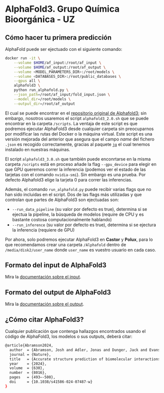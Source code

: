 # AlphaFold3. Grupo Química Bioorgánica - UZ

## Cómo hacer tu primera predicción

AlphaFold puede ser ejectuado con el siguiente comando:

```bash
docker run -it \
    --volume $HOME/af_input:/root/af_input \
    --volume $HOME/af_output:/root/af_output \
    --volume <MODEL_PARAMETERS_DIR>:/root/models \
    --volume <DATABASES_DIR>:/root/public_databases \
    --gpus all \
    alphafold3 \
    python run_alphafold.py \
    --json_path=/root/af_input/fold_input.json \
    --model_dir=/root/models \
    --output_dir=/root/af_output
```

El cual se puede encontrar en el [repositorio original de Alphafold3](https://github.com/google-deepmind/alphafold3); sin embargo, nosotros usaremos el script `alphafold3_2.0.sh` que se puede encontrar en la carpeta `/scripts`. La ventaja de este script es que podremos ejecutar AlphaFold3 desde cualquier carpeta sin preocuparnos por modificar las rutas del Docker o la máquina virtual. Este script es una versión mejorada del anterior que asegura que el campo *name* del fichero `.json` es recogido correctamente, gracias al paquete [`jq`](https://jqlang.org/) el cual tenemos instalado en nuestras máquinas.

El script `alphafold3_3.0.sh` que también puede enconrtarse en la misma carpeta `/scripts` está en proceso añade la flag `--gpu_device` para elegir en que GPU queremos correr la inferencia (podemos ver el estado de las tarjetas con el comando `nvidia-smi`). Sin embargo es una prueba. Por defecto Alphafold3 elige la tarjeta 0 para correr las inferencias.

Además, el comando `run_alphafold.py` puede recibir varias flags que no han sido incluidas en el script. Dos de las flags más utilizadas y que controlan que partes de AlphaFold3 son ejectuadas son:

* `--run_data_pipeline` (su valor por defecto es true), determina si se ejectua la pipeline, la búsqueda de modelos (require de CPU y es bastante costosa computacionalmente hablando)
* `--run_inference` (su valor por defecto es true), determina si se ejectura la inferencia (requiere de GPU)

Por ahora, solo podremos ejecutar AlphaFold3 en **Castor** y **Polux**, para lo que recomendamos crear una carpeta `/Alphafold` dentro de `/media/disk2/user_name` donde `user_name` es vuestro usuario en cada caso.

## Formato del input de AlphaFold3

Mira la [documentación sobre el input](https://github.com/alejandromontesa/AlphaFold3/blob/main/docs/input.md).

## Formato del output de AlphaFold3

Mira la [documentación sobre el output](https://github.com/alejandromontesa/AlphaFold3/blob/main/docs/output.md).

## ¿Cómo citar AlphaFold3?

Cualquier publicación que contenga hallazgos encontrados usando el código de AlphaFold3, los modelos o sus outputs, deberá citar:

```bash
@article{Abramson2024,
  author  = {Abramson, Josh and Adler, Jonas and Dunger, Jack and Evans, Richard and Green, Tim and Pritzel, Alexander and Ronneberger, Olaf and Willmore, Lindsay and Ballard, Andrew J. and Bambrick, Joshua and Bodenstein, Sebastian W. and Evans, David A. and Hung, Chia-Chun and O’Neill, Michael and Reiman, David and Tunyasuvunakool, Kathryn and Wu, Zachary and Žemgulytė, Akvilė and Arvaniti, Eirini and Beattie, Charles and Bertolli, Ottavia and Bridgland, Alex and Cherepanov, Alexey and Congreve, Miles and Cowen-Rivers, Alexander I. and Cowie, Andrew and Figurnov, Michael and Fuchs, Fabian B. and Gladman, Hannah and Jain, Rishub and Khan, Yousuf A. and Low, Caroline M. R. and Perlin, Kuba and Potapenko, Anna and Savy, Pascal and Singh, Sukhdeep and Stecula, Adrian and Thillaisundaram, Ashok and Tong, Catherine and Yakneen, Sergei and Zhong, Ellen D. and Zielinski, Michal and Žídek, Augustin and Bapst, Victor and Kohli, Pushmeet and Jaderberg, Max and Hassabis, Demis and Jumper, John M.},
  journal = {Nature},
  title   = {Accurate structure prediction of biomolecular interactions with AlphaFold 3},
  year    = {2024},
  volume  = {630},
  number  = {8016},
  pages   = {493–-500},
  doi     = {10.1038/s41586-024-07487-w}
}
```
